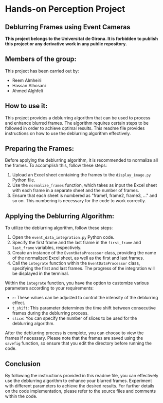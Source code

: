 # Hands-on Perception Project
## Deblurring Frames using Event Cameras

**This project belongs to the Universitat de Girona. It is forbidden to publish this project or any derivative work in any public repository.**

## Members of the group:

This project has been carried out by:

* Reem Almheiri
* Hassan Alhosani
* Ahmed Alghfeli


## How to use it:

This project provides a deblurring algorithm that can be used to process and enhance blurred frames. The algorithm requires certain steps to be followed in order to achieve optimal results. This readme file provides instructions on how to use the deblurring algorithm effectively.

## Preparing the Frames:

Before applying the deblurring algorithm, it is recommended to normalize all the frames. To accomplish this, follow these steps:

1. Upload an Excel sheet containing the frames to the `display_image.py` Python file.
2. Use the `normalize_frames` function, which takes as input the Excel sheet with each frame in a separate sheet and the number of frames.
3. Ensure that each sheet is numbered as "frame1, frame2, frame3, ..." and so on. This numbering is necessary for the code to work correctly.

## Applying the Deblurring Algorithm:

To utilize the deblurring algorithm, follow these steps:

1. Open the `event_data_integration.py` Python code.
2. Specify the first frame and the last frame in the `first_frame` and `last_frame` variables, respectively.
3. Create an instance of the `EventDataProcessor` class, providing the name of the normalized Excel sheet, as well as the first and last frames.
4. Call the `integrate` function within the `EventDataProcessor` class, specifying the first and last frames. The progress of the integration will be displayed in the terminal.

Within the `integrate` function, you have the option to customize various parameters according to your requirements:

- `c`: These values can be adjusted to control the intensity of the deblurring effect.
- `t_shift`: This parameter determines the time shift between consecutive frames during the deblurring process.
- `slice`: You can specify the number of slices to be used for the deblurring algorithm.

After the deblurring process is complete, you can choose to view the frames if necessary. Please note that the frames are saved using the `savefig` function, so ensure that you edit the directory before running the code.

## Conclusion

By following the instructions provided in this readme file, you can effectively use the deblurring algorithm to enhance your blurred frames. Experiment with different parameters to achieve the desired results. For further details on the code implementation, please refer to the source files and comments within the code.
